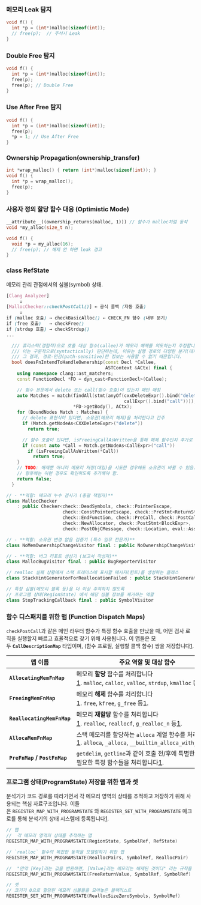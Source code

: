 
### 메모리 Leak 탐지
```cpp
void f() {
  int *p = (int*)malloc(sizeof(int));
  // free(p);  // 주석시 Leak
}
```

### Double Free 탐지
```cpp
void f() {
  int *p = (int*)malloc(sizeof(int));
  free(p);
  free(p); // Double Free
}
```

### Use After Free 탐지
```cpp
void f() {
  int *p = (int*)malloc(sizeof(int));
  free(p);
  *p = 1; // Use After Free
}
```

### Ownership Propagation(ownership_transfer)
```cpp
int *wrap_malloc() { return (int*)malloc(sizeof(int)); }
void f() {
  int *p = wrap_malloc();
  free(p);
}
```

### 사용자 정의 할당 함수 대응 (Optimistic Mode)
```cpp
__attribute__((ownership_returns(malloc, 1))) // 함수가 malloc처럼 동작
void *my_alloc(size_t n);

void f() {
  void *p = my_alloc(16);
  // free(p); // 해제 안 하면 leak 경고
}
```


### class RefState
 메모리 관리 관점에서의 심볼(symbol) 상태.
```scss
[Clang Analyzer]  
     ↓  
[MallocChecker::checkPostCall()] ← 공식 콜백 (자동 호출)  
     ↓  
if (malloc 호출) → checkBasicAlloc() ← CHECK_FN 함수 (내부 분기)  
if (free 호출)   → checkFree()  
if (strdup 호출) → checkStrdup()  
...
```


```cpp
  /// 휴리스틱(경험적)으로 호출 대상 함수(callee)가 메모리 해제를 의도하는지 추정합니다.
  /// 이는 구문적으로(syntactically) 판단하는데, 이유는 실행 경로의 다양한 분기(대체 경로)를 고려해야 하며
  /// 그 결과, 경로-민감(path-sensitive)한 정보는 사용할 수 없기 때문입니다.
  bool doesFnIntendToHandleOwnership(const Decl *Callee,
                                     ASTContext &ACtx) final {
    using namespace clang::ast_matchers;
    const FunctionDecl *FD = dyn_cast<FunctionDecl>(Callee);

    // 함수 본문에서 delete 또는 call(함수 호출)이 있는지 패턴 매칭
    auto Matches = match(findAll(stmt(anyOf(cxxDeleteExpr().bind("delete"),
                                            callExpr().bind("call")))),
                         *FD->getBody(), ACtx);
    for (BoundNodes Match : Matches) {
      // delete 표현식이 있다면, 소유권(메모리 해제)을 처리한다고 간주
      if (Match.getNodeAs<CXXDeleteExpr>("delete"))
        return true;

      // 함수 호출이 있다면, isFreeingCallAsWritten을 통해 해제 함수인지 추가로 확인
      if (const auto *Call = Match.getNodeAs<CallExpr>("call"))
        if (isFreeingCallAsWritten(*Call))
          return true;
    }
    // TODO: 해제뿐 아니라 메모리 저장(대입)을 시도한 경우에도 소유권이 바뀔 수 있음.
    // 향후에는 이런 경우도 확인하도록 추가해야 함.
    return false;
  }

```


```cpp
// - **역할: 메모리 누수 검사기 (총괄 책임자)**
class MallocChecker
    : public Checker<check::DeadSymbols, check::PointerEscape,
                     check::ConstPointerEscape, check::PreStmt<ReturnStmt>,
                     check::EndFunction, check::PreCall, check::PostCall,
                     check::NewAllocator, check::PostStmt<BlockExpr>,
                     check::PostObjCMessage, check::Location, eval::Assume> 

// - **역할: 소유권 변경 없음 검증기 (특수 임무 전문가)**
class NoMemOwnershipChangeVisitor final : public NoOwnershipChangeVisitor

// - **역할: 버그 리포트 생성기 (보고서 작성자)**
class MallocBugVisitor final : public BugReporterVisitor

// realloc 실패 상황에서 스택 트레이스에 표시할 메시지(힌트)를 생성하는 클래스
class StackHintGeneratorForReallocationFailed : public StackHintGeneratorForSymbol

// 특정 심볼(메모리 블록 등)을 더 이상 추적하지 않도록
// 프로그램 상태(RegionState) 에서 해당 심볼 정보를 제거하는 역할
class StopTrackingCallback final : public SymbolVisitor 
```


### 함수 디스패치를 위한 맵 (Function Dispatch Maps)

`checkPostCall`과 같은 메인 라우터 함수가 특정 함수 호출을 만났을 때, 어떤 검사 로직을 실행할지 빠르고 효율적으로 찾기 위해 사용됩니다. 이 맵들은 모두 **`CallDescriptionMap`** 타입이며, (함수 프로필, 실행할 콜백 함수) 쌍을 저장합니다[1](https://clang.llvm.org/doxygen/MallocChecker_8cpp_source.html).

|맵 이름|주요 역할 및 대상 함수|
|---|---|
|**`AllocatingMemFnMap`**|메모리 **할당** 함수를 처리합니다[1](https://clang.llvm.org/doxygen/MallocChecker_8cpp_source.html). `malloc`, `calloc`, `valloc`, `strdup`, `kmalloc` 등[1](https://clang.llvm.org/doxygen/MallocChecker_8cpp_source.html).|
|**`FreeingMemFnMap`**|메모리 **해제** 함수를 처리합니다[1](https://clang.llvm.org/doxygen/MallocChecker_8cpp_source.html). `free`, `kfree`, `g_free` 등[1](https://clang.llvm.org/doxygen/MallocChecker_8cpp_source.html).|
|**`ReallocatingMemFnMap`**|메모리 **재할당** 함수를 처리합니다[1](https://clang.llvm.org/doxygen/MallocChecker_8cpp_source.html). `realloc`, `reallocf`, `g_realloc_n` 등[1](https://clang.llvm.org/doxygen/MallocChecker_8cpp_source.html).|
|**`AllocaMemFnMap`**|스택 메모리를 할당하는 `alloca` 계열 함수를 처리합니다[1](https://clang.llvm.org/doxygen/MallocChecker_8cpp_source.html). `alloca`, `_alloca`, `__builtin_alloca_with_align`[1](https://clang.llvm.org/doxygen/MallocChecker_8cpp_source.html).|
|**`PreFnMap` / `PostFnMap`**|`getdelim`, `getline`과 같이 호출 전/후에 특별한 검사가 필요한 특정 함수들을 처리합니다[1](https://clang.llvm.org/doxygen/MallocChecker_8cpp_source.html).|

### 프로그램 상태(ProgramState) 저장을 위한 맵과 셋

분석기가 코드 경로를 따라가면서 각 메모리 영역의 상태를 추적하고 저장하기 위해 사용되는 핵심 자료구조입니다. 이들은 `REGISTER_MAP_WITH_PROGRAMSTATE` 와 `REGISTER_SET_WITH_PROGRAMSTATE` 매크로를 통해 분석기의 상태 시스템에 등록됩니다[1](https://clang.llvm.org/doxygen/MallocChecker_8cpp_source.html).


```cpp
// 맵
//  각 메모리 영역의 상태를 추적하는 맵
REGISTER_MAP_WITH_PROGRAMSTATE(RegionState, SymbolRef, RefState)

// `realloc` 함수의 복잡한 동작을 모델링하기 위한 맵
REGISTER_MAP_WITH_PROGRAMSTATE(ReallocPairs, SymbolRef, ReallocPair)

//  "만약 [Key]라는 값을 반환하면, [Value]라는 메모리는 해제된 것이다" 라는 규칙을 저장하는 테이블
REGISTER_MAP_WITH_PROGRAMSTATE(FreeReturnValue, SymbolRef, SymbolRef)

// 셋
// 크기가 0으로 할당된 메모리 심볼들을 모아놓은 블랙리스트
REGISTER_SET_WITH_PROGRAMSTATE(ReallocSizeZeroSymbols, SymbolRef)

```






































